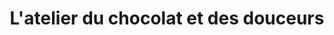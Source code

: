 ---
title: "L'atelier du chocolat et des douceurs"
url: /mozac/latelier-du-chocolat-et-des-douceurs/
shop: chocolat
---